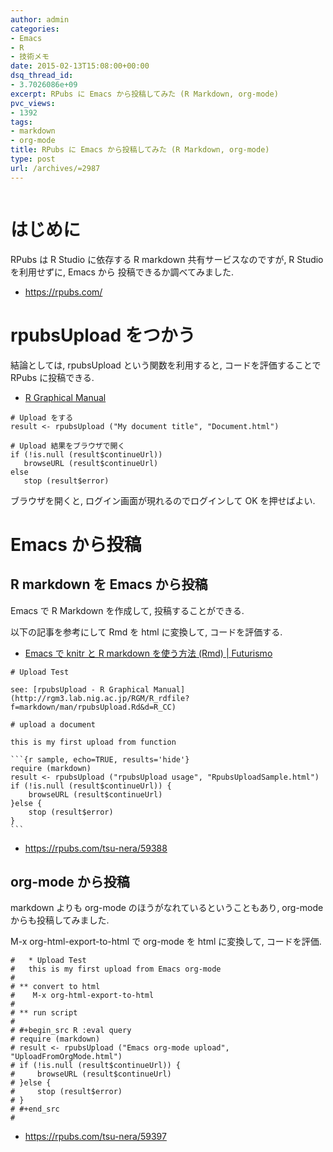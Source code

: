 ```yaml
---
author: admin
categories:
- Emacs
- R
- 技術メモ
date: 2015-02-13T15:08:00+00:00
dsq_thread_id:
- 3.7026086e+09
excerpt: RPubs に Emacs から投稿してみた (R Markdown, org-mode)
pvc_views:
- 1392
tags:
- markdown
- org-mode
title: RPubs に Emacs から投稿してみた (R Markdown, org-mode)
type: post
url: /archives/=2987
---
```


<img alt="" src="http://futurismo.biz/wp-content/uploads/emacs_logo.jpg"/>

はじめに
========

RPubs は R Studio に依存する R markdown 共有サービスなのですが, R Studio
を利用せずに, Emacs から 投稿できるか調べてみました.

-   <https://rpubs.com/>

rpubsUpload をつかう
====================

結論としては, rpubsUpload という関数を利用すると, コードを評価することで
RPubs に投稿できる.

-   [R Graphical
    Manual](http://rgm3.lab.nig.ac.jp/RGM/R_rdfile?f=markdown/man/rpubsUpload.Rd&d=R_CC)

``` {.r}
# Upload をする
result <- rpubsUpload ("My document title", "Document.html")

# Upload 結果をブラウザで開く
if (!is.null (result$continueUrl))
   browseURL (result$continueUrl)
else
   stop (result$error)
```

ブラウザを開くと, ログイン画面が現れるのでログインして OK を押せばよい.

Emacs から投稿
==============

R markdown を Emacs から投稿
----------------------------

Emacs で R Markdown を作成して, 投稿することができる.

以下の記事を参考にして Rmd を html に変換して, コードを評価する.

-   [Emacs で knitr と R markdown を使う方法 (Rmd) |
    Futurismo](http://futurismo.biz/archives/2982)

```` {.text}
# Upload Test

see: [rpubsUpload - R Graphical Manual] (http://rgm3.lab.nig.ac.jp/RGM/R_rdfile?f=markdown/man/rpubsUpload.Rd&d=R_CC)

# upload a document

this is my first upload from function

```{r sample, echo=TRUE, results='hide'}
require (markdown)
result <- rpubsUpload ("rpubsUpload usage", "RpubsUploadSample.html")
if (!is.null (result$continueUrl)) {
    browseURL (result$continueUrl)
}else {
    stop (result$error)
}
```
````

-   <https://rpubs.com/tsu-nera/59388>

org-mode から投稿
-----------------

markdown よりも org-mode のほうがなれているということもあり, org-mode
からも投稿してみました.

M-x org-html-export-to-html で org-mode を html に変換して,
コードを評価.

``` {.text}
#   * Upload Test
#   this is my first upload from Emacs org-mode
#  
# ** convert to html
#    M-x org-html-export-to-html
#  
# ** run script
#  
# #+begin_src R :eval query
# require (markdown)
# result <- rpubsUpload ("Emacs org-mode upload", "UploadFromOrgMode.html")
# if (!is.null (result$continueUrl)) {
#     browseURL (result$continueUrl)
# }else {
#     stop (result$error)
# }
# #+end_src
#  
```

-   <https://rpubs.com/tsu-nera/59397>

